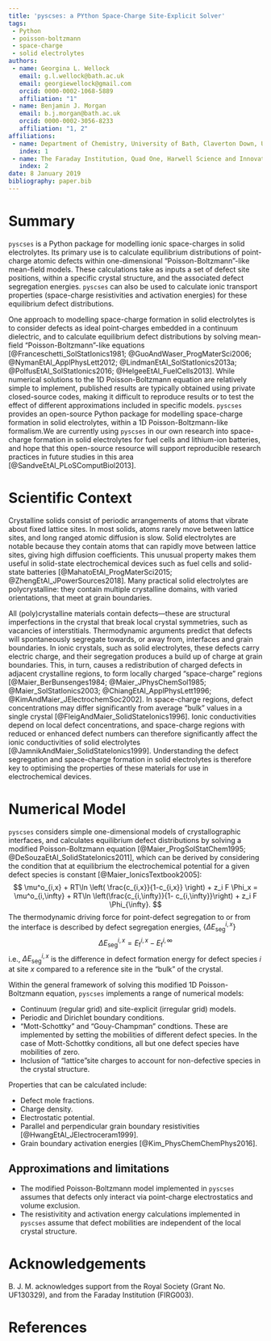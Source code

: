 ```yaml
---
title: 'pyscses: a PYthon Space-Charge Site-Explicit Solver'
tags:
 - Python
 - poisson-boltzmann
 - space-charge
 - solid electrolytes
authors:
 - name: Georgina L. Wellock
   email: g.l.wellock@bath.ac.uk
   email: georgiewellock@gmail.com
   orcid: 0000-0002-1068-5889
   affiliation: "1"
 - name: Benjamin J. Morgan
   email: b.j.morgan@bath.ac.uk
   orcid: 0000-0002-3056-8233
   affiliation: "1, 2"
affiliations:
 - name: Department of Chemistry, University of Bath, Claverton Down, UK, BA2 7AY
   index: 1
 - name: The Faraday Institution, Quad One, Harwell Science and Innovation Campus, Didcot, UK
   index: 2
date: 8 January 2019
bibliography: paper.bib
---
```


# Summary
`pyscses` is a Python package for modelling ionic space-charges in solid electrolytes. Its primary use is to calculate equilibrium distributions of point-charge atomic defects within one-dimensional &ldquo;Poisson-Boltzmann&rdquo;-like mean-field models. These calculations take as inputs a set of defect site positions, within a specific crystal structure, and the associated defect segregation energies. `pyscses` can also be used to calculate ionic transport properties (space-charge resistivities and activation energies) for these equilibrium defect distributions.

One approach to modelling space-charge formation in solid electrolytes is to consider defects as ideal point-charges embedded in a continuum dielectric, and to calculate equilibrium defect distributions by solving mean-field &ldquo;Poisson-Boltzmann&rdquo;-like equations [@Franceschetti_SolStatIonics1981; @GuoAndWaser_ProgMaterSci2006; @NymanEtAl_ApplPhysLett2012; @LindmanEtAl_SolStatIonics2013a; @PolfusEtAl_SolStatIonics2016; @HelgeeEtAl_FuelCells2013]. While numerical solutions to the 1D Poisson-Boltzmann equation are relatively simple to implement, published results are typically obtained using private closed-source codes, making it difficult to reproduce results or to test the effect of different approximations included in specific models. ``pyscses`` provides an open-source Python package for modelling space-charge formation in solid electrolytes, within a 1D Poisson-Boltzmann-like formalism.We are currently using ``pyscses`` in our own research into space-charge formation in solid electrolytes for fuel cells and lithium-ion batteries, and hope that this open-source resource will support reproducible research practices in future studies in this area [@SandveEtAl_PLoSComputBiol2013].

# Scientific Context
Crystalline solids consist of periodic arrangements of atoms that vibrate about fixed lattice sites. In most solids, atoms rarely move between lattice sites, and long ranged atomic diffusion is slow. Solid electrolytes are notable because they contain atoms that can rapidly move between lattice sites, giving high diffusion coefficients. This unusual property makes them useful in solid-state electrochemical devices such as fuel cells and solid-state batteries [@MahatoEtAl_ProgMaterSci2015; @ZhengEtAl_JPowerSources2018]. Many practical solid electrolytes are polycrystalline: they contain multiple crystalline domains, with varied orientations, that meet at grain boundaries. 

All (poly)crystalline materials contain defects&mdash;these are structural imperfections in the crystal that break local crystal symmetries, such as vacancies of interstitials. Thermodynamic arguments predict that defects will spontaneously segregate towards, or away from, interfaces and grain boundaries. In ionic crystals, such as solid electrolytes, these defects carry electric charge, and their segregation produces a build up of charge at grain boundaries. This, in turn, causes a redistribution of charged defects in adjacent crystalline regions, to form locally charged &ldquo;space-charge&rdquo; regions [@Maier_BerBunsenges1984; @Maier_JPhysChemSol1985; @Maier_SolStatIonics2003; @ChiangEtAl_ApplPhysLett1996; @KimAndMaier_JElectrochemSoc2002]. In space-charge regions, defect concentrations may differ significantly from average &ldquo;bulk&rdquo; values in a single crystal [@FleigAndMaier_SolidStateIonics1996]. Ionic conductivities depend on local defect concentrations, and space-charge regions with reduced or enhanced defect numbers can therefore significantly affect the ionic conductivities of solid electrolytes [@JamnikAndMaier_SolidStateIonics1999]. Understanding the defect segregation and space-charge formation in solid electrolytes is therefore key to optimising the properties of these materials for use in electrochemical devices.

# Numerical Model
``pyscses`` considers simple one-dimensional models of crystallographic interfaces, and calculates equilibrium defect distributions by solving a modified Poisson-Boltzmann equation [@Maier_ProgSolStatChem1995; @DeSouzaEtAl_SolidStateIonics2011], which can be derived by considering the condition that at equilibrium the electrochemical potential for a given defect species is constant [@Maier_IonicsTextbook2005]:
$$
\mu^o_{i,x} + RT\ln \left( \frac{c_{i,x}}{1-c_{i,x}} \right) + z_i F \Phi_x = \mu^o_{i,\infty} + RT\ln \left(\frac{c_{i,\infty}}{1- c_{i,\infty}}\right) + z_i F \Phi_{\infty}.
$$
The thermodynamic driving force for point-defect segregation to or from the interface is described by defect segregation energies, $\left\{\Delta E_\mathrm{seg}^{i,x}\right\}$
$$
\Delta E_\mathrm{seg}^{i,x} = E_\mathrm{f}^{i,x} - E_\mathrm{f}^{i, \infty}
$$
i.e., $\Delta E_\mathrm{seg}^{i,x}$ is the difference in defect formation energy for defect species $i$ at site $x$ compared to a reference site in the &ldquo;bulk&rdquo; of the crystal.

Within the general framework of solving this modified 1D Poisson-Boltzmann equation, ``pyscses`` implements a range of numerical models:

- Continuum (regular grid) and site-explicit (irregular grid) models.
- Periodic and Dirichlet boundary conditions.
- &ldquo;Mott-Schottky&rdquo; and &ldquo;Gouy-Champman&rdquo; condtions. These are implemented by setting the mobilities of different defect species. In the case of Mott-Schottky conditions, all but one defect species have mobilities of zero.
- Inclusion of &ldquo;lattice&rdquo;site charges to account for non-defective species in the crystal structure.

Properties that can be calculated include:

- Defect mole fractions.
- Charge density.
- Electrostatic potential.
- Parallel and perpendicular grain boundary resistivities [@HwangEtAl_JElectroceram1999].
- Grain boundary activation energies [@Kim_PhysChemChemPhys2016].

<!---# Typical workflow

The necessary input to model space-charge formation at a grain boundary is a set of defect site positions and segregation energies, projected onto a one-dimensional grid (see Figure 1). For calculations using a &ldquo;continuum&rdquo; (regular) grid, the defect segregation energies and atomic positions are interpolated onto a regular grid.

![(Top) An example crystal structure for a grain boundary in CeO<sub>2</sub>. The $x$ coordinate of each potential defect site (orange spheres) is used to construct a one-dimensional &ldquo;site-explicit&rdquo; grid. Defect segregation energies calculated using e.g. atomistic modelling methods are used to assign segregation energies to every grid point (bottom).](Figures/seg_energies_joss.pdf)

`pyscses` uses these input data to solve the self-consistent modified Poisson-Boltzmann equation. The calculated outputs include the equilibrium electrostatic potential, charge density, and defect mole fractions (site occupancies) across the space charge region (Figure 2).

![Example outputs (electrostatic potentials, charge densities, and site occupancies) for a grain boundary in Gd-doped CeO<sub>2</sub>. The left and right pairs of panels show equivalent results calculated using continuum and site-explicit models.](Figures/continuum_vs_se_joss_MS.pdf)
-->
## Approximations and limitations
- The modified Poisson-Boltzmann model implemented in ``pyscses`` assumes that defects only interact via point-charge electrostatics and volume exclusion. 
- The resistivitity and activation energy calculations implemented in ``pyscses`` assume that defect mobilities are independent of the local crystal structure.

# Acknowledgements

B. J. M. acknowledges support from the Royal Society (Grant No. UF130329), and from the Faraday Institution (FIRG003).

# References

